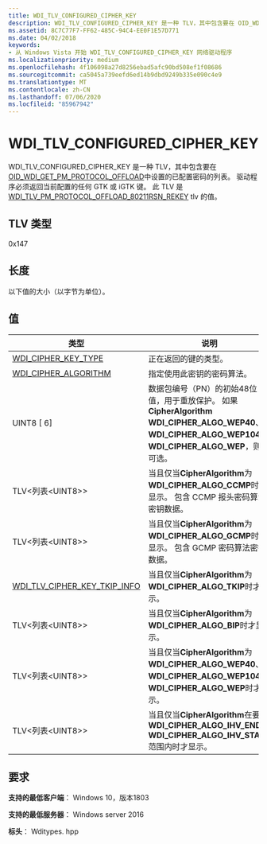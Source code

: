 ```yaml
---
title: WDI_TLV_CONFIGURED_CIPHER_KEY
description: WDI_TLV_CONFIGURED_CIPHER_KEY 是一种 TLV，其中包含要在 OID_WDI_GET_PM_PROTOCOL_OFFLOAD 中设置的已配置密码的列表。
ms.assetid: 8C7C77F7-FF62-485C-94C4-EE0F1E57D771
ms.date: 04/02/2018
keywords:
- 从 Windows Vista 开始 WDI_TLV_CONFIGURED_CIPHER_KEY 网络驱动程序
ms.localizationpriority: medium
ms.openlocfilehash: 4f106098a27d8256ebad5afc90bd508ef1f08686
ms.sourcegitcommit: ca5045a739eefd6ed14b9dbd9249b335e090c4e9
ms.translationtype: MT
ms.contentlocale: zh-CN
ms.lasthandoff: 07/06/2020
ms.locfileid: "85967942"
---
```

# <a name="wdi_tlv_configured_cipher_key"></a>WDI_TLV_CONFIGURED_CIPHER_KEY

WDI_TLV_CONFIGURED_CIPHER_KEY 是一种 TLV，其中包含要在[OID_WDI_GET_PM_PROTOCOL_OFFLOAD](oid-wdi-get-pm-protocol-offload.md)中设置的已配置密码的列表。 驱动程序必须返回当前配置的任何 GTK 或 iGTK 键。 此 TLV 是[WDI_TLV_PM_PROTOCOL_OFFLOAD_80211RSN_REKEY](wdi-tlv-pm-protocol-offload-80211rsn-rekey.md) tlv 的值。

## <a name="tlv-type"></a>TLV 类型

0x147

## <a name="length"></a>长度

以下值的大小（以字节为单位）。

## <a name="values"></a>值

| 类型 | 说明 |
| --- | --- |
| [WDI_CIPHER_KEY_TYPE](https://docs.microsoft.com/windows-hardware/drivers/ddi/wditypes/ne-wditypes-_wdi_cipher_key_type) | 正在返回的键的类型。 |
| [WDI_CIPHER_ALGORITHM](https://docs.microsoft.com/windows-hardware/drivers/ddi/wditypes/ne-wditypes-_wdi_cipher_algorithm) | 指定使用此密钥的密码算法。 |
| UINT8 \[ 6\] | 数据包编号（PN）的初始48位值，用于重放保护。 如果**CipherAlgorithm** **WDI_CIPHER_ALGO_WEP40**、 **WDI_CIPHER_ALGO_WEP104**或**WDI_CIPHER_ALGO_WEP**，则为可选。 |
| TLV<列表\<UINT8>> | 当且仅当**CipherAlgorithm**为**WDI_CIPHER_ALGO_CCMP**时才显示。 包含 CCMP 报头密码算法密钥数据。 |
| TLV<列表\<UINT8>> | 当且仅当**CipherAlgorithm**为**WDI_CIPHER_ALGO_GCMP**时才显示。 包含 GCMP 密码算法密钥数据。 |
| [WDI_TLV_CIPHER_KEY_TKIP_INFO](wdi-tlv-cipher-key-tkip-info.md) | 当且仅当**CipherAlgorithm**为**WDI_CIPHER_ALGO_TKIP**时才显示。 |
| TLV<列表\<UINT8>> | 当且仅当**CipherAlgorithm**为**WDI_CIPHER_ALGO_BIP**时才显示。 |
| TLV<列表\<UINT8>> | 当且仅当**CipherAlgorithm**为**WDI_CIPHER_ALGO_WEP40**、 **WDI_CIPHER_ALGO_WEP104**或**WDI_CIPHER_ALGO_WEP**时才显示。 |
| TLV<列表\<UINT8>> | 当且仅当**CipherAlgorithm**在要**WDI_CIPHER_ALGO_IHV_END** **WDI_CIPHER_ALGO_IHV_START**范围内时才显示。 |
 

## <a name="requirements"></a>要求

**支持的最低客户端**： Windows 10，版本1803

**支持的最低服务器**： Windows server 2016

**标头**： Wditypes. hpp

